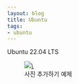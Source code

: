 ```yaml
---
layout: blog
title: Ubuntu
tags:
- ubuntu
---
```


Ubuntu 22.04 LTS

<figure class="align-center">
  <a href="www.google.com">
  <img src="{{site.baseurl}}/assets/book/bank.jpg">\
  </a>
  <figcaption>사진 추가하기 예제</figcaption>
</figure>